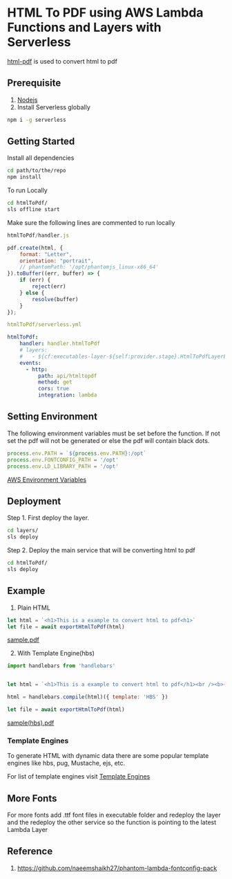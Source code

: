 # HTML To PDF using AWS Lambda Functions and Layers with Serverless

[html-pdf](https://www.npmjs.com/package/html-pdf) is used to convert html to pdf

## Prerequisite
1. [Nodejs](https://nodejs.org/en/download/)
2. Install Serverless globally 

```bash 
npm i -g serverless
```

## Getting Started
Install all dependencies
```bash
cd path/to/the/repo
npm install
```

To run Locally
```bash
cd htmlToPdf/
sls offline start
```
Make sure the following lines are commented to run locally
```javascript
htmlToPdf/handler.js

pdf.create(html, {
    format: "Letter",
    orientation: "portrait",
    // phantomPath: '/opt/phantomjs_linux-x86_64'
}).toBuffer((err, buffer) => {
    if (err) {
        reject(err)
    } else {
        resolve(buffer)
    }
});
```

```yml
htmlToPdf/serverless.yml

htmlToPdf:
    handler: handler.htmlToPdf
    # layers:
    #   - ${cf:executables-layer-${self:provider.stage}.HtmlToPdfLayerExport}
    events:
      - http:
          path: api/htmltopdf
          method: get
          cors: true
          integration: lambda
```

## Setting Environment
The following environment variables must be set before the function. If not set the pdf will not be generated or else the pdf will contain black dots.
```javascript
process.env.PATH = `${process.env.PATH}:/opt`
process.env.FONTCONFIG_PATH = '/opt'
process.env.LD_LIBRARY_PATH = '/opt'
```

[AWS Environment Variables](https://docs.aws.amazon.com/lambda/latest/dg/configuration-envvars.html)

## Deployment
Step 1. First deploy the layer.
```bash
cd layers/
sls deploy
```

Step 2. Deploy the main service that will be converting html to pdf
```bash
cd htmlToPdf/
sls deploy
```

## Example 
1. Plain HTML
```javascript
let html = `<h1>This is a example to convert html to pdf<h1>`
let file = await exportHtmlToPdf(html)
```
[sample.pdf](sample.pdf)

2. With Template Engine(hbs)
```javascript
import handlebars from 'handlebars'


let html = `<h1>This is a example to convert html to pdf</h1><br /><b>{{template}}</b>`

html = handlebars.compile(html)({ template: 'HBS' })

let file = await exportHtmlToPdf(html)
```
[sample(hbs).pdf](sample(hbs).pdf)

### Template Engines
To generate HTML with dynamic data there are some popular template engines like hbs, pug, Mustache, ejs, etc.<br />

For list of template engines visit [Template Engines](https://expressjs.com/en/resources/template-engines.html)


## More Fonts
For more fonts add .ttf font files in executable folder and redeploy the layer and the redeploy the other service so the function is pointing to the latest Lambda Layer

## Reference
1. https://github.com/naeemshaikh27/phantom-lambda-fontconfig-pack
